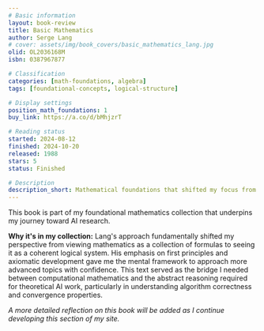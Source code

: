```yaml
---
# Basic information
layout: book-review
title: Basic Mathematics
author: Serge Lang
# cover: assets/img/book_covers/basic_mathematics_lang.jpg
olid: OL2036168M
isbn: 0387967877

# Classification
categories: [math-foundations, algebra]
tags: [foundational-concepts, logical-structure]

# Display settings
position_math_foundations: 1
buy_link: https://a.co/d/bMhjzrT

# Reading status
started: 2024-08-12
finished: 2024-10-20
released: 1988
stars: 5
status: Finished

# Description
description_short: Mathematical foundations that shifted my focus from calculation to structural understanding and proof.
---
```


This book is part of my foundational mathematics collection that underpins my journey toward AI research.

**Why it's in my collection:** Lang's approach fundamentally shifted my perspective from viewing mathematics as a collection of formulas to seeing it as a coherent logical system. His emphasis on first principles and axiomatic development gave me the mental framework to approach more advanced topics with confidence. This text served as the bridge I needed between computational mathematics and the abstract reasoning required for theoretical AI work, particularly in understanding algorithm correctness and convergence properties.

*A more detailed reflection on this book will be added as I continue developing this section of my site.*
